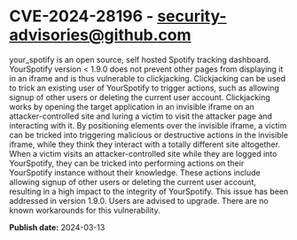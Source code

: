 # CVE-2024-28196 - security-advisories@github.com

your_spotify is an open source, self hosted Spotify tracking dashboard. YourSpotify version < 1.9.0 does not prevent other pages from displaying it in an iframe and is thus vulnerable to clickjacking. Clickjacking can be used to trick an existing user of YourSpotify to trigger actions, such as allowing signup of other users or deleting the current user account. Clickjacking works by opening the target application in an invisible iframe on an attacker-controlled site and luring a victim to visit the attacker page and interacting with it. By positioning elements over the invisible iframe, a victim can be tricked into triggering malicious or destructive actions in the invisible iframe, while they think they interact with a totally different site altogether. When a victim visits an attacker-controlled site while they are logged into YourSpotify, they can be tricked into performing actions on their YourSpotify instance without their knowledge. These actions include allowing signup of other users or deleting the current user account, resulting in a high impact to the integrity of YourSpotify. This issue has been addressed in version 1.9.0. Users are advised to upgrade. There are no known workarounds for this vulnerability.

**Publish date:** 2024-03-13
